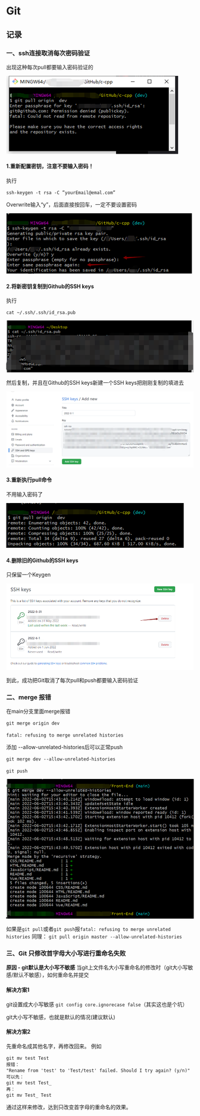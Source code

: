 

# Git 

## 记录

### 一、ssh连接取消每次密码验证

出现这种每次pull都要输入密码验证的

![](./static/SSH-Cancel-erification/password_always.png)

#### 1.重新配置密钥，注意不要输入密码！

执行

```git
ssh-keygen -t rsa -C ”yourEmail@emal.com”
```

Overwrite输入“y”，后面直接按回车，一定不要设置密码

![](./static/SSH-Cancel-erification/reset_keygen.png)

#### 2.将新密钥复制到Github的SSH keys

执行

```
cat ~/.ssh/.ssh/id_rsa.pub
```

![](./static/SSH-Cancel-erification/cat_newkeygen.png)

然后复制，并且在Github的SSH keys新建一个SSH keys把刚刚复制的填进去

![](./static/SSH-Cancel-erification/paste_newketygen.png)

#### 3.重新执行pull命令

不用输入密码了

![](./static/SSH-Cancel-erification/pull_again.png)

#### 4.删除旧的Github的SSH keys

只保留一个Keygen

![](./static/SSH-Cancel-erification/delet_oldkeygen.png)

到此，成功把Git取消了每次pull和push都要输入密码验证



### 二、merge 报错

在main分支里面merge报错

```
git merge origin dev

fatal: refusing to merge unrelated histories

```



添加 --allow-unrelated-histories后可以正常push



```
git merge dev --allow-unrelated-histories

git push
```



![](./static/merge/merge_error.png)

如果是`git pull`或者`git push`报`fatal: refusing to merge unrelated histories`
同理：
`git pull origin master --allow-unrelated-histories`



### 三、Git 只修改首字母大小写进行重命名失败
**原因 - git默认是大小写不敏感**
当git上文件名大小写重命名的修改时（git大小写敏感/默认不敏感），如何重命名并提交

#### 解决方案1

git设置成大小写敏感 `git config core.ignorecase false`（其实这也是个坑）

git大小写不敏感，也就是默认的情况(建议默认)

#### 解决方案2

先重命名成其他名字，再修改回来。
例如

```
git mv test Test
报错： 
"Rename from 'test' to 'Test/test' failed. Should I try again? (y/n)"
可以先：
git mv test Test_
再：
git mv Test_ Test

```

通过这样来修改，达到只改变首字母的重命名的效果。

### 

